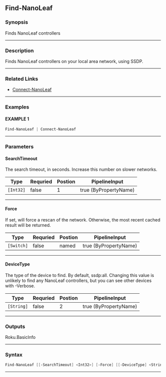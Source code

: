 
Find-NanoLeaf
-------------
### Synopsis
Finds NanoLeaf controllers

---
### Description

Finds NanoLeaf controllers on your local area network, using SSDP.

---
### Related Links
* [Connect-NanoLeaf](Connect-NanoLeaf.md)
---
### Examples
#### EXAMPLE 1
```PowerShell
Find-NanoLeaf | Connect-NanoLeaf
```

---
### Parameters
#### **SearchTimeout**

The search timeout, in seconds.  Increase this number on slower networks.



|Type         |Requried|Postion|PipelineInput        |
|-------------|--------|-------|---------------------|
|```[Int32]```|false   |1      |true (ByPropertyName)|
---
#### **Force**

If set, will force a rescan of the network.
Otherwise, the most recent cached result will be returned.



|Type          |Requried|Postion|PipelineInput        |
|--------------|--------|-------|---------------------|
|```[Switch]```|false   |named  |true (ByPropertyName)|
---
#### **DeviceType**

The type of the device to find.  By default, ssdp:all.
Changing this value is unlikely to find any NanoLeaf controllers, but you can see other devices with -Verbose.



|Type          |Requried|Postion|PipelineInput        |
|--------------|--------|-------|---------------------|
|```[String]```|false   |2      |true (ByPropertyName)|
---
### Outputs
Roku.BasicInfo


---
### Syntax
```PowerShell
Find-NanoLeaf [[-SearchTimeout] <Int32>] [-Force] [[-DeviceType] <String>] [<CommonParameters>]
```
---


